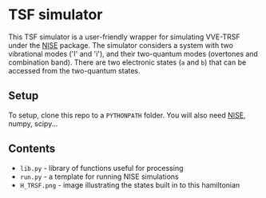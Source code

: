 # TSF simulator

This TSF simulator is a user-friendly wrapper for simulating VVE-TRSF under the [NISE](https://github.com/wright-group/NISE) package.  The simulator considers a system with two vibrational modes ('I' and 'i'), and their two-quantum modes (overtones and combination band).  There are two electronic states (`a` and `b`) that can be accessed from the two-quantum states.

## Setup

To setup, clone this repo to a `PYTHONPATH` folder.  You will also need [NISE](https://github.com/wright-group/NISE), numpy, scipy...

## Contents

* `lib.py` - library of functions useful for processing
* `run.py` - a template for running NISE simulations
* `H_TRSF.png` - image illustrating the states built in to this hamiltonian





